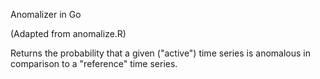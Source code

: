 
Anomalizer in Go

(Adapted from anomalize.R)

Returns the probability that a given ("active") time series is anomalous in comparison to a "reference" time series.  